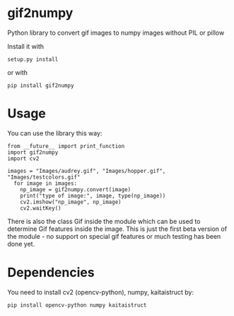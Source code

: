 # gif2numpy
Python library to convert gif images to numpy images without PIL or pillow

Install it with 

    setup.py install
    
or with

    pip install gif2numpy
    
# Usage

You can use the library this way:

    from __future__ import print_function
    import gif2numpy
    import cv2
    
    images = "Images/audrey.gif", "Images/hopper.gif", "Images/testcolors.gif"
	  for image in images:
        np_image = gif2numpy.convert(image)
        print("type of image:", image, type(np_image))
        cv2.imshow("np_image", np_image)
        cv2.waitKey()
        
There is also the class Gif inside the module which can be used to determine Gif features inside the image.
This is just the first beta version of the module - no support on special gif features or much testing has been done yet.

# Dependencies

You need to install cv2 (opencv-python), numpy, kaitaistruct by:

    pip install opencv-python numpy kaitaistruct
